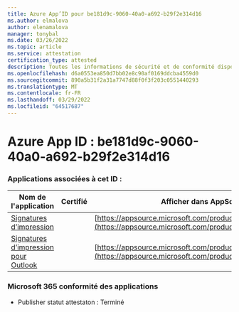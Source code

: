 ```yaml
---
title: Azure App’ID pour be181d9c-9060-40a0-a692-b29f2e314d16
ms.author: elmalova
author: elenamalova
manager: tonybal
ms.date: 03/26/2022
ms.topic: article
ms.service: attestation
certification_type: attested
description: Toutes les informations de sécurité et de conformité disponibles pour be181d9c-9060-40a0-a692-b29f2e314d16.
ms.openlocfilehash: d6a0553ea850d7bb02e8c90af0169ddcba4559d0
ms.sourcegitcommit: 890a5b31f2a31a7747d88f0f3f203c0551440293
ms.translationtype: MT
ms.contentlocale: fr-FR
ms.lasthandoff: 03/29/2022
ms.locfileid: "64517687"
---
```

# <a name="azure-app-id-be181d9c-9060-40a0-a692-b29f2e314d16"></a>Azure App ID : be181d9c-9060-40a0-a692-b29f2e314d16


### <a name="apps-associated-with-this-id"></a>Applications associées à cet ID :
| **Nom de l'application** | **Certifié** | **Afficher dans AppSource** |
|--------------|---------------|-----------------------|
| [Signatures d’impression](../forward/WA200003216.md) |  | [https://appsource.microsoft.com/product/office/WA200003216](https://appsource.microsoft.com/product/office/WA200003216) |
| [Signatures d’impression pour Outlook](../forward/WA200003199.md) |  | [https://appsource.microsoft.com/product/office/WA200003199](https://appsource.microsoft.com/product/office/WA200003199) |

### <a name="microsoft-365-app-compliance-status"></a>Microsoft 365 conformité des applications
- Publisher statut attestaton : Terminé
